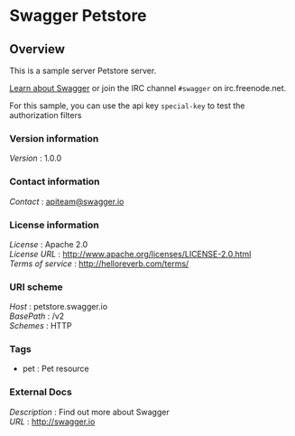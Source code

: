 # Swagger Petstore


<a name="overview"></a>
## Overview
This is a sample server Petstore server.

[Learn about Swagger](http://swagger.io) or join the IRC channel `#swagger` on irc.freenode.net.

For this sample, you can use the api key `special-key` to test the authorization filters


### Version information
*Version* : 1.0.0


### Contact information
*Contact* : apiteam@swagger.io


### License information
*License* : Apache 2.0  
*License URL* : http://www.apache.org/licenses/LICENSE-2.0.html  
*Terms of service* : http://helloreverb.com/terms/


### URI scheme
*Host* : petstore.swagger.io  
*BasePath* : /v2  
*Schemes* : HTTP


### Tags

* pet : Pet resource


### External Docs
*Description* : Find out more about Swagger  
*URL* : http://swagger.io




